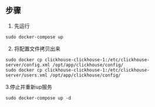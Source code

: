 ## 步骤
1. 先运行  
```shell
sudo docker-compose up
```
2. 将配置文件拷贝出来
 ```
sudo docker cp clickhouse-clickhouse-1:/etc/clickhouse-server/config.xml /opt/app/clickhouse/config/
sudo docker cp clickhouse-clickhouse-1:/etc/clickhouse-server/users.xml /opt/app/clickhouse/config/
```
3.停止并重新up服务
```shell
sudo docker-compose up -d
```